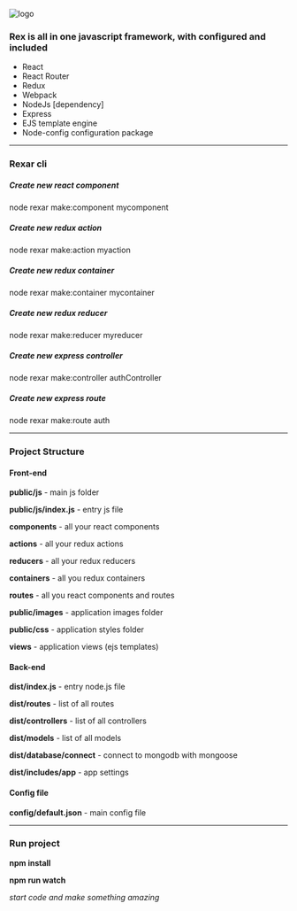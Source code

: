 ![logo](https://raw.githubusercontent.com/thehovdev/rex/master/public/images/github-logo.png)

<h3>Rex is all in one javascript framework, with configured and included </h3>

<ul>
    <li>React</li>
    <li>React Router</li>
    <li>Redux</li>
    <li>Webpack</li>
    <li>NodeJs [dependency]</li>
    <li>Express</li>
    <li>EJS template engine</li>
    <li>Node-config configuration package</li>
</ul>
<hr>
<h3>Rexar cli</h3>
<h5>Create new react component</h5>
<p>node rexar make:component mycomponent</p>
<h5>Create new redux action</h5>
<p>node rexar make:action myaction</p>
<h5>Create new redux container</h5>
<p>node rexar make:container mycontainer</p>
<h5>Create new redux reducer</h5>
<p>node rexar make:reducer myreducer</p>
<h5>Create new express controller</h5>
<p>node rexar make:controller authController</p>
<h5>Create new express route</h5>
<p>node rexar make:route auth</p>
<hr>
<h3>Project Structure</h3>
<h4>Front-end</h4>
<p><b>public/js</b> - main js folder</p>
<p><b>public/js/index.js</b> - entry js file</p>
<p><b>components</b> - all your react components</p>
<p><b>actions</b> - all your redux actions</p>
<p><b>reducers</b> - all your redux reducers</p>
<p><b>containers</b> - all you redux containers</p>
<p><b>routes</b> - all you react components and routes</p>
<p><b>public/images</b> - application images folder</p>
<p><b>public/css</b> - application styles folder</p>
<p><b>views</b> - application views (ejs templates)</p>
<h4>Back-end</h4>
<p><b>dist/index.js</b> - entry node.js file</p>
<p><b>dist/routes</b> - list of all routes</p>
<p><b>dist/controllers</b> - list of all controllers</p>
<p><b>dist/models</b> - list of all models</p>
<p><b>dist/database/connect</b> - connect to mongodb with mongoose</p>
<p><b>dist/includes/app</b> - app settings</p>

<h4>Config file</h4>
<p><b>config/default.json</b> - main config file</p>
<hr>
<h3>Run project</h3>
<p><b>npm install</b></p>
<p><b>npm run watch</b></p>
<i>start code and make something amazing</i>
